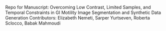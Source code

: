 Repo for Manuscript: Overcoming Low Contrast, Limited Samples, and Temporal Constraints in GI Motility Image Segmentation and Synthetic Data Generation 
Contributors: Elizabeth Nemeti, Sarper Yurtseven, Roberta Sclocco, Babak Mahmoudi
